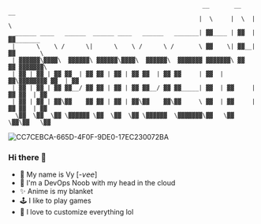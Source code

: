                                                            __       __    __               
                                                          |  \     |  \  |  \              
      ______ ____   ______  ______ ____   ______   _______| ▓▓____ | ▓▓  | ▓▓_______       
     |      \    \ /      \|      \    \ /      \ /       \ ▓▓    \| ▓▓__| ▓▓       \      
     | ▓▓▓▓▓▓\▓▓▓▓\  ▓▓▓▓▓▓\ ▓▓▓▓▓▓\▓▓▓▓\  ▓▓▓▓▓▓\  ▓▓▓▓▓▓▓ ▓▓▓▓▓▓▓\ ▓▓    ▓▓ ▓▓▓▓▓▓▓\     
     | ▓▓ | ▓▓ | ▓▓ ▓▓  | ▓▓ ▓▓ | ▓▓ | ▓▓ ▓▓  | ▓▓ ▓▓     | ▓▓  | ▓▓\▓▓▓▓▓▓▓▓ ▓▓  | ▓▓     
     | ▓▓ | ▓▓ | ▓▓ ▓▓__/ ▓▓ ▓▓ | ▓▓ | ▓▓ ▓▓__/ ▓▓ ▓▓_____| ▓▓  | ▓▓     | ▓▓ ▓▓  | ▓▓     
     | ▓▓ | ▓▓ | ▓▓\▓▓    ▓▓ ▓▓ | ▓▓ | ▓▓\▓▓    ▓▓\▓▓     \ ▓▓  | ▓▓     | ▓▓ ▓▓  | ▓▓     
      \▓▓  \▓▓  \▓▓ \▓▓▓▓▓▓ \▓▓  \▓▓  \▓▓ \▓▓▓▓▓▓  \▓▓▓▓▓▓▓\▓▓   \▓▓      \▓▓\▓▓   \▓▓     
                                                                                           

                                                                                       
![CC7CEBCA-665D-4F0F-9DE0-17EC230072BA](https://github.com/momoch4n/momoch4n/assets/93415758/e6a4b4ca-a100-49eb-a848-5d2b0ae38dd4)

### Hi there 👋 
- 🐏 My name is Vy [-𝘷𝘦𝘦]
- 🤔 I'm a DevOps Noob with my head in the cloud 
- ✨ Anime is my blanket
- 🕹️ I like to play games 
- 💎 I love to customize everything lol
  
<!--
**momoch4n/momoch4n** is a ✨ _special_ ✨ repository because its `README.md` (this file) appears on your GitHub profile.

Here are some ideas to get you started:

- 🔭 I’m currently working on ...
- 🌱 I’m currently learning ...
- 👯 I’m looking to collaborate on ...
- 🤔 I’m looking for help with ...
- 💬 Ask me about ...
- 📫 How to reach me: ...
- 😄 Pronouns: ...
- ⚡ Fun fact: ...
-->
